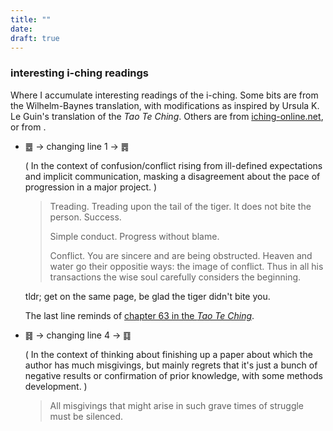 ```yaml
---
title: ""
date: 
draft: true
---
```


<!--
LIST
snippets,_quotes,_interesting_hexagrams_&#19904&#19905;
-->

### interesting i-ching readings

Where I accumulate interesting readings of the i-ching. 
Some bits are from the Wilhelm-Baynes translation, with 
modifications as inspired by Ursula K. Le Guin's translation of 
the _Tao Te Ching_. Others are from 
[iching-online.net](http://www.ichingonline.net), or from
[]().

- &#19913; &#8594; changing line 1 &#8594; &#19909;

    ( In the context of confusion/conflict rising from
    ill-defined expectations and implicit communication,
    masking a disagreement about the pace of progression in a 
    major project. )

    > Treading. Treading upon the tail of the tiger. 
    > It does not bite the person. Success.
    >
    > Simple conduct. Progress without blame.
    >
    > Conflict. You are sincere and are being obstructed.
    > Heaven and water go their oppositie ways: the image of conflict.
    > Thus in all his transactions the wise soul carefully considers
    > the beginning.

    tldr; get on the same page, be glad the tiger didn't bite you.

    The last line reminds of [chapter 63 in the _Tao Te Ching_](http://acc6.its.brooklyn.cuny.edu/%7Ephalsall/texts/taote-v3.html#63).

- &#19967; &#8594; changing line 4 &#8594; &#19907;

    ( In the context of thinking about finishing up a paper about
    which the author has much misgivings, but mainly regrets that
    it's just a bunch of negative results or confirmation of prior
    knowledge, with some methods development. )

    > All misgivings that might arise in such grave times of 
    > struggle must be silenced.

